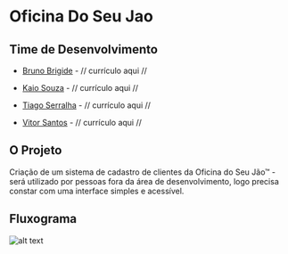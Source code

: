 # Oficina Do Seu Jao




## Time de Desenvolvimento

* [Bruno Brigide](https://github.com/brigide) - // currículo aqui //

* [Kaio Souza](https://github.com/unifksouza) - // currículo aqui //

* [Tiago Serralha](https://github.com/tspadua) - // currículo aqui //

* [Vitor Santos](https://github.com/vitorssoares7) - // currículo aqui  // 




## O Projeto

Criação de um sistema de cadastro de clientes da Oficina do Seu Jão™ - será utilizado por pessoas fora da área de desenvolvimento, logo precisa constar com uma interface simples e acessível. 

## Fluxograma

![alt text](../assets/flowchart.png?raw=true)
